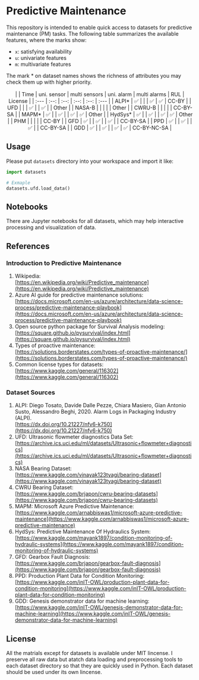 # Predictive Maintenance

This repository is intended to enable quick access to datasets for predictive maintenance (PM) tasks.
The following table summarizes the available features,
where the marks show:
- `x`: satisfying availability
- `u`: univariate features
- `m`: multivariate features

The mark \* on dataset names shows
the richness of attributes you may check them up with higher priority.

<!-- :white_check_mark: -->
<!--  -->

<center>

|      | Time | uni. sensor | multi sensors | uni. alarm | multi alarms | RUL |　License |
| :--- | :--: | :--: | :--: | :--: | :--- |
| ALPI*     | :white_check_mark: |   |  | :white_check_mark: | :white_check_mark: | CC-BY |
| UFD       |  |  | :white_check_mark: |  | :white_check_mark: |  | Other |
| NASA-B    |  |  |  |  | Other |
| CWRU-B    |  |  |  |  | CC-BY-SA |
| MAPM*     | :white_check_mark: |  | :white_check_mark: |  | :white_check_mark: | :white_check_mark: | Other |
| HydSys*   | :white_check_mark: |  | :white_check_mark: |  | :white_check_mark: | :white_check_mark: | Other |
| PHM           |  |  |  |  | CC-BY |
| GFD       | :white_check_mark: |  | :white_check_mark: | | :white_check_mark: |  | CC-BY-SA |
| PPD       | :white_check_mark: |  | :white_check_mark: | | :white_check_mark: |  | CC-BY-SA |
| GDD       | :white_check_mark: |  | :white_check_mark: | | :white_check_mark: | :white_check_mark: | CC-BY-NC-SA |

</center>

## Usage

Please put `datasets` directory into your workspace and import it like:

```python
import datasets

# Exmaple
datasets.ufd.load_data()
```

## Notebooks

There are Jupyter notebooks for all datasets, which may help interactive processing and visualization of data.

## References

### Introduction to Predictive Maintenance

1. Wikipedia:  
[https://en.wikipedia.org/wiki/Predictive_maintenance](https://en.wikipedia.org/wiki/Predictive_maintenance)
1. Azure AI guide for predictive maintenance solutions:  
[https://docs.microsoft.com/en-us/azure/architecture/data-science-process/predictive-maintenance-playbook](https://docs.microsoft.com/en-us/azure/architecture/data-science-process/predictive-maintenance-playbook)
1. Open source python package for Survival Analysis modeling:  
[https://square.github.io/pysurvival/index.html](https://square.github.io/pysurvival/index.html)
1. Types of proactive maintenance:  
[https://solutions.borderstates.com/types-of-proactive-maintenance/](https://solutions.borderstates.com/types-of-proactive-maintenance/)
1. Common license types for datasets:  
[https://www.kaggle.com/general/116302](https://www.kaggle.com/general/116302)

### Dataset Sources

1. ALPI: Diego Tosato, Davide Dalle Pezze, Chiara Masiero, Gian Antonio Susto, Alessandro Beghi, 2020. Alarm Logs in Packaging Industry (ALPI).  
[https://dx.doi.org/10.21227/nfv6-k750](https://dx.doi.org/10.21227/nfv6-k750)
1. UFD: Ultrasonic flowmeter diagnostics Data Set:  
[https://archive.ics.uci.edu/ml/datasets/Ultrasonic+flowmeter+diagnostics](https://archive.ics.uci.edu/ml/datasets/Ultrasonic+flowmeter+diagnostics)
1. NASA Bearing Dataset:  
[https://www.kaggle.com/vinayak123tyagi/bearing-dataset](https://www.kaggle.com/vinayak123tyagi/bearing-dataset)
1. CWRU Bearing Dataset:  
[https://www.kaggle.com/brjapon/cwru-bearing-datasets](https://www.kaggle.com/brjapon/cwru-bearing-datasets)
1. MAPM: Microsoft Azure Predictive Maintenance:  
[https://www.kaggle.com/arnabbiswas1/microsoft-azure-predictive-maintenance](https://www.kaggle.com/arnabbiswas1/microsoft-azure-predictive-maintenance)
1. HydSys: Predictive Maintenance Of Hydraulics System:  
[https://www.kaggle.com/mayank1897/condition-monitoring-of-hydraulic-systems](https://www.kaggle.com/mayank1897/condition-monitoring-of-hydraulic-systems)
1. GFD: Gearbox Fault Diagnosis:  
[https://www.kaggle.com/brjapon/gearbox-fault-diagnosis](https://www.kaggle.com/brjapon/gearbox-fault-diagnosis)
1. PPD: Production Plant Data for Condition Monitoring:  
[https://www.kaggle.com/inIT-OWL/production-plant-data-for-condition-monitoring](https://www.kaggle.com/inIT-OWL/production-plant-data-for-condition-monitoring)
1. GDD: Genesis demonstrator data for machine learning:  
[https://www.kaggle.com/inIT-OWL/genesis-demonstrator-data-for-machine-learning](https://www.kaggle.com/inIT-OWL/genesis-demonstrator-data-for-machine-learning)

<!-- 1. Condition Based Maintenance (CBM) of Naval Propulsion Plants Data Set  
[http://archive.ics.uci.edu/ml/datasets/condition+based+maintenance+of+naval+propulsion+plants](http://archive.ics.uci.edu/ml/datasets/condition+based+maintenance+of+naval+propulsion+plants) -->


## License

All the matrials except for datasets is available under MIT lincense.
I preserve all raw data but atatch data loading and preprocessing tools
to each dataset directory so that they are quickly used in Python.
Each dataset should be used under its own lincense.